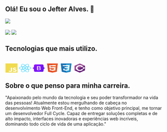 ## Olá! Eu sou o Jefter Alves. 👋

<div>
  <img src="https://img.shields.io/badge/LinkedIn-0077B5?style=for-the-badge&logo=linkedin&logoColor=white)](https://www.linkedin.com/in/jefteralves)">
</div></br>

<div>
  <img height="180em" src="https://github-readme-stats.vercel.app/api?username=jefter20&show_icons=true&theme=radical">
  <img height="180em" src="https://github-readme-stats.vercel.app/api/top-langs/?username=jefter20&layout=compact&theme=radical">
</div>

## Tecnologias que mais utilizo.

<div style="display: inline_block"><br>
  <img align="center" alt="Jefter-Js" height="30" width="40" src="https://raw.githubusercontent.com/devicons/devicon/master/icons/javascript/javascript-plain.svg">
  <img align="center" alt="Jefter-React" height="30" width="40" src="https://raw.githubusercontent.com/devicons/devicon/master/icons/react/react-original.svg">
  <img align="center" alt="Jefter-Bootstrap" height="30" width="40" src="https://raw.githubusercontent.com/devicons/devicon/master/icons/bootstrap/bootstrap-original.svg">
  <img align="center" alt="Jefter-HTML" height="30" width="40" src="https://raw.githubusercontent.com/devicons/devicon/master/icons/html5/html5-original.svg">
  <img align="center" alt="Jefter-CSS" height="30" width="40" src="https://raw.githubusercontent.com/devicons/devicon/master/icons/css3/css3-original.svg">
  <img align="center" alt="Jefter-Csharp" height="30" width="40" src="https://raw.githubusercontent.com/devicons/devicon/master/icons/csharp/csharp-original.svg">
</div>

## Sobre o que penso para minha carreira.

"Apaixonado pelo mundo da tecnologia e seu poder transformador na vida das pessoas!
Atualmente estou mergulhando de cabeça no desenvolvimento Web Front-End, e tenho como objetivo principal, me tornar um desenvolvedor Full Cycle. Capaz de entregar soluções completas e de alto impacto, interfaces inovadoras e experiências web incríveis, dominando todo ciclo de vida de uma aplicação."
